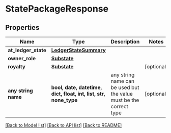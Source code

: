 # StatePackageResponse


## Properties
Name | Type | Description | Notes
------------ | ------------- | ------------- | -------------
**at_ledger_state** | [**LedgerStateSummary**](LedgerStateSummary.md) |  | 
**owner_role** | [**Substate**](Substate.md) |  | 
**royalty** | [**Substate**](Substate.md) |  | [optional] 
**any string name** | **bool, date, datetime, dict, float, int, list, str, none_type** | any string name can be used but the value must be the correct type | [optional]

[[Back to Model list]](../README.md#documentation-for-models) [[Back to API list]](../README.md#documentation-for-api-endpoints) [[Back to README]](../README.md)


